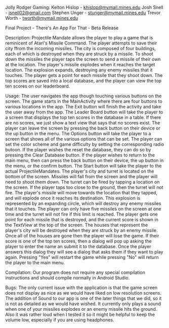 Jolly Rodger Gaming:
	Kelton Hislop - khislop@mymail.mines.edu
	Josh Snell - jsnell02@gmail.com
	Stephen Unger - stunger@mymail.mines.edu
	Trevor Worth - tworth@mymail.mines.edu

Final Project - There's An App For That - Beta Release

Description:
	Projectile Mandate allows the player to play a game that is reminicent of Atari's Missile Command. The player attempts to save their city ffrom the incoming missiles.
	The city is composed of four buildings, each of which is destroyed when they are struck by a missile. To shoot down the missiles the player taps the screen to send a missile of their own at the location.
	The player's missile explodes when it reaches the target location. The explosion expands, destroying any enemy missiles that it touches. The player gets a point for each missile that they shoot down. The top
	scores are saved into a local database, and the player can view the top ten scores on our leaderboard.

Usage:
	The user navigates the app though touching various buttons on the screen. The game starts in the MainActivity where there are four buttons to various locations in the app.
	The Exit button will finish the activity and take the user away from the app. 
	The Leader Board button will take the player to a screen that displays the top ten scores in the database in a table. If there are no scores, we just show a text view that says that no scores exist. 
		The player can leave the screen by pressing the back button on their device or the up button in the menu.
	The Options button will take the player to a screen that shows all of the various options that can be set. The player can set the color scheme and game difficulty by setting the corresponding radio butoon. 
		If the player wishes the reset the database, they can do so by pressing the Clear Database button. If the player wishes to return to the main menu, then can press the back button on their device, the up button in the menu, or the confirm button.
	The Start button will take the player to the actual ProjectileMandates. The player's city and turret is located on the bottom of the screen. Missiles will fall from the screen and the player will need to shoot them down.
		The turret can be fired by tapping a location on the screen. If the player taps too close to the ground, then the turret will not fire. The player's missile will move towards the location that they tapped, and will explode once it reaches its destination.
		This explosion is represented by an expanding circle, which will destroy any enemy missiles that it touches. The player can only have five missiles on the screen at one time and the turret will not fire if this limit is reached.
		The player gets one point for each missile that is destroyed, and the current score is shown in the TextView at the top of the screen. The houses that represent the player's city will be destroyed when they are struck by an enemy missile. 
		Once all of the houses are gone then the player will lose the game. If their score is one of the top ten scores, then a dialog will pop up asking the player to enter the name an submit it to the database. 
		Once the player answers this dialog they will see a dialog that asks them if they want to play again. Pressing "Yes" will restart the game while pressing "No" will return the player to the main menu.
		
Compilation:
	Our program does not require any special compilation instructions and should compile normally in Android Studio. 

Bugs:
	The only current issue with the application is that the game screen does not display as nice as we would have liked on low resolution screens. 
	The addition of Sound to our app is one of the later things that we did, so it is not as detailed as we would have wished. 
	It currently only plays a sound when one of your missiles explodes or an enemy missile hits the ground. Also it was rather loud when I tested it so it might be helpful to keep the volume low, especially if you are using headphones.
